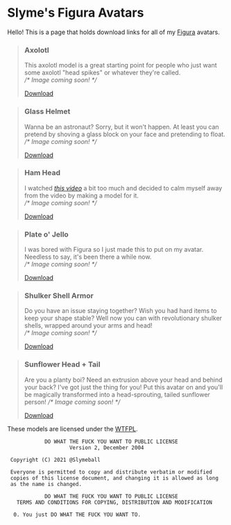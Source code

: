 # Slyme's Figura Avatars
Hello! This is a page that holds download links for all of my [Figura](https://github.com/Blancworks/Figura) avatars.

> ### Axolotl
> This axolotl model is a great starting point for people who just want some axolotl "head spikes" or whatever they're called.  
> */\* Image coming soon! \*/*
> 
> [Download](https://github.com/Slymeball/figura-models/raw/main/Axolotl.zip)

> ### Glass Helmet
> Wanna be an astronaut? Sorry, but it won't happen. At least you can pretend by shoving a glass block on your face and pretending to float.  
> */\* Image coming soon! \*/*
> 
> [Download](https://github.com/Slymeball/figura-models/raw/main/Glass%20Helmet.zip)

> ### Ham Head
> I watched [*this video*](https://www.youtube.com/watch?v=E6rgygrjNHg) a bit too much and decided to calm myself away from the video by making a model for it.  
> */\* Image coming soon! \*/*
> 
> [Download](https://github.com/Slymeball/figura-models/raw/main/Ham%20Head.zip)

> ### Plate o' Jello
> I was bored with Figura so I just made this to put on my avatar. Needless to say, it's been there a while now.  
> */\* Image coming soon! \*/*
> 
> [Download](https://github.com/Slymeball/figura-models/raw/main/Jello.zip)

> ### Shulker Shell Armor
> Do you have an issue staying together? Wish you had hard items to keep your shape stable? Well now you can with revolutionary shulker shells, wrapped around your arms and head!  
> */\* Image coming soon! \*/*
> 
> [Download](https://github.com/Slymeball/figura-models/raw/main/Shulker%20Set%20(unzip).zip)

> ### Sunflower Head + Tail
> Are you a planty boi? Need an extrusion above your head and behind your back? I've got just the thing for you! Put this avatar on and you'll be magically transformed into a head-sprouting, tailed sunflower person!
> */\* Image coming soon! \*/*
> 
> [Download](https://github.com/Slymeball/figura-models/raw/main/Sunflower.zip)

These models are licensed under the [WTFPL](http://www.wtfpl.net).
```
            DO WHAT THE FUCK YOU WANT TO PUBLIC LICENSE
                    Version 2, December 2004

 Copyright (C) 2021 @Slymeball

 Everyone is permitted to copy and distribute verbatim or modified
 copies of this license document, and changing it is allowed as long
 as the name is changed.

            DO WHAT THE FUCK YOU WANT TO PUBLIC LICENSE
   TERMS AND CONDITIONS FOR COPYING, DISTRIBUTION AND MODIFICATION

  0. You just DO WHAT THE FUCK YOU WANT TO.
```
